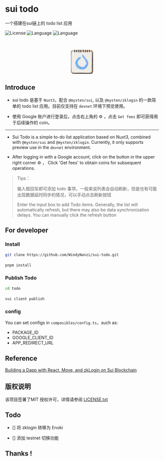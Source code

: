 # sui todo

一个搭建在sui链上的 todo list 应用

<!-- PROJECT SHIELDS -->
![License](https://img.shields.io/badge/license-MIT-yellow)
![Language](https://img.shields.io/badge/language-TS-blue)
![Language](https://img.shields.io/badge/language-SUI-lightblue)
<!-- PROJECT LOGO -->
<br />

<p align="center">
  <a href="https://github.com/WindyNanzi/sui-todo/">
    <img src="public/favicon.png" alt="Logo" width="80" height="80">
  </a>
</p>

## Introduce
- sui todo 是基于 `Nuxt3`，配合 `@mysten/sui`, 以及 `@mysten/zklogin` 的一款简单的 todo list 应用。目前仅支持在 `devnet` 环境下预览使用。

- 使用 Google 账户进行登录后，点击右上角的 ⚙ ，点击 `Get fees` 即可获得用于后续操作的 coin。
---
- Sui Todo is a simple to-do list application based on Nuxt3, combined with `@mysten/sui` and `@mysten/zklogin`. Currently, it only supports preview use in the `devnet` environment.

- After logging in with a Google account, click on the button in the upper right corner ⚙ ， Click 'Get fees' to obtain coins for subsequent operations.

> Tips：
>
> 输入框回车即可添加 todo 事项，一般来说列表会自动刷新，但是也有可能出现数据延时同步的情况，可以手动点击刷新按钮
>
> Enter the input box to add Todo items. Generally, the list will automatically refresh, but there may also be data synchronization delays. You can manually click the refresh button

## For developer
### Install
```sh
git clone https://github.com/WindyNanzi/sui-todo.git

pnpm install
```

### Publish Todo
```sh
cd todo

sui client publish
```

### config
You can set configs in `composibles/config.ts`，such as:
- PACKAGE_ID
- GOOGLE_CLIENT_ID
- APP_REDIRECT_URL

## Reference
[Building a Dapp with React, Move, and zkLogin on Sui Blockchain](https://dacade.org/communities/sui/challenges/19885730-fb83-477a-b95b-4ab265b61438/learning-modules/c9e21ff5-e7b3-4583-b21c-00c7176c10cc)


## 版权说明

该项目签署了MIT 授权许可，详情请参阅 [LICENSE.txt](/LICENSE.txt)

## Todo
- [] 将 zklogin 转移为 Enoki

- [] 添加 testnet 切换功能
 
## Thanks !

